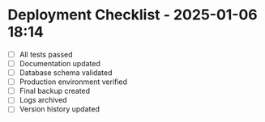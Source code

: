 # Deployment Checklist - 2025-01-06 18:14

- [ ] All tests passed
- [ ] Documentation updated
- [ ] Database schema validated
- [ ] Production environment verified
- [ ] Final backup created
- [ ] Logs archived
- [ ] Version history updated
